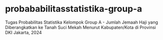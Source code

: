 # probababilitasstatistika-group-a
Tugas Probabilitas Statistika Kelompok Group A - Jumlah Jemaah Haji yang Diberangkatkan ke Tanah Suci Mekah Menurut Kabupaten/Kota di Provinsi DKI Jakarta, 2024
